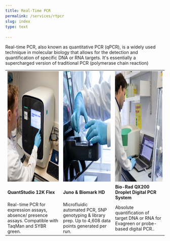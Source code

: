 ```yaml
---
title: Real-Time PCR
permalink: /services/rtpcr
slug: index
type: text

---
```


Real-time PCR, also known as quantitative PCR (qPCR), is a widely used technique in molecular biology that allows for the detection and quantification of specific DNA or RNA targets. It's essentially a supercharged version of traditional PCR (polymerase chain reaction) 

<div align="center">
    <table >
     <tr>
        <td><a href="https://www.google.com/url?q=https%3A%2F%2Fwww.thermofisher.com%2Fuk%2Fen%2Fhome%2Flife-science%2Fpcr%2Freal-time-pcr%2Freal-time-pcr-instruments%2Fquantstudio-systems.html%3Fgclid%3DEAIaIQobChMI3-6U3d-r_wIVpopoCR0ylAYqEAAYASAAEgJ9kvD_BwE%26cid%3Dgsd_pcr_sbu_r03_co_cp1491_pjt9629_gsd00000_0se_gaw_rs_lgn_%26ef_id%3DEAIaIQobChMI3-6U3d-r_wIVpopoCR0ylAYqEAAYASAAEgJ9kvD_BwE%3AG%3As%26s_kwcid%3DAL!3652!3!606132911516!e!!g!!quantstudio!17574808769!139287691418%26gad%3D1&sa=D&sntz=1&usg=AOvVaw1keZOyiPppkYOdUOIGfLDs"><img src="/assets/images/machines/quantStudio_12K_flex.jpg" width="350" height="350"/></a></td>
             <td><a href="https://www.google.com/url?q=https%3A%2F%2Fwww.standardbio.com%2Fsupport%2Finstrument-support%2Fbiomark-ep1-support&sa=D&sntz=1&usg=AOvVaw3TeGaYNXJWbmMLJC4gvJow"><img src="/assets/images/machines/juno_and_biomark_HD.jpg" width="400" height="350"/></a></td>
             <td><a href="https://www.google.com/url?q=https%3A%2F%2Fwww.thermofisher.com%2Fuk%2Fen%2Fhome%2Flife-science%2Fpcr%2Freal-time-pcr%2Freal-time-pcr-instruments%2Fquantstudio-systems.html%3Fgclid%3DEAIaIQobChMI3-6U3d-r_wIVpopoCR0ylAYqEAAYASAAEgJ9kvD_BwE%26cid%3Dgsd_pcr_sbu_r03_co_cp1491_pjt9629_gsd00000_0se_gaw_rs_lgn_%26ef_id%3DEAIaIQobChMI3-6U3d-r_wIVpopoCR0ylAYqEAAYASAAEgJ9kvD_BwE%3AG%3As%26s_kwcid%3DAL!3652!3!606132911516!e!!g!!quantstudio!17574808769!139287691418%26gad%3D1&sa=D&sntz=1&usg=AOvVaw1keZOyiPppkYOdUOIGfLDs"><img src="/assets/images/machines/bioRad.png" width="350" height="350"/></a></td>
        </tr>
        <tr>
        <td><b>QuantStudio 12K Flex</b></td>
        <td><b>Juno & Biomark HD</b></td>
        <td><b>Bio-Rad QX200 Droplet Digital PCR System</b></td>
        </tr>
        <tr>
        <td>Real-time PCR for expression assays, absence/ presence assays. Compatible with TaqMan and SYBR green.</td>
        <td>Microfluidic automated PCR, SNP genotyping  & library prep. Up to 4,608 data points generated per run.</td>
        <td>Absolute quantification of target DNA or RNA for Evagreen or probe- based digital PCR..</td>
        </tr>
        </table>
        </div>
  